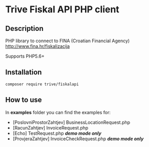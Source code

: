 # Trive Fiskal API PHP client

## Description
PHP library to connect to FINA (Croatian Financial Agency) http://www.fina.hr/fiskalizacija

Supports PHP5.6+

## Installation
```
composer require trive/fiskalapi
```

## How to use
In **examples** folder you can find the examples for:
* [PoslovniProstorZahtjev] BusinessLocationRequest.php
* [RacunZahtjev] InvoiceRequest.php
* [Echo] TestRequest.php ***demo mode only***
* [ProvjeraZahtjev] InvoiceCheckRequest.php ***demo mode only***
